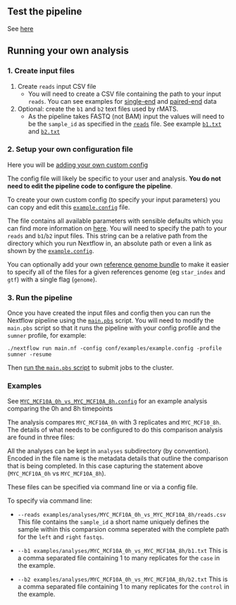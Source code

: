 ## Test the pipeline

See [here](../README.md#quick-start-on-sumner-jax-hpc-execution)

## Running your own analysis

### 1. Create input files

1) Create `reads` input CSV file
    - You will need to create a CSV file containing the path to your input `reads`. You can see examples for [single-end](examples/testdata/single_end/reads.csv) and [paired-end](examples/testdata/paired_end/reads.csv) data
2) Optional: create the `b1` and `b2` text files used by rMATS.
    - As the pipeline takes FASTQ (not BAM) input the values will need to be the `sample_id` as specified in the [`reads`](examples/testdata/paired_end/reads.csv) file. See example [`b1.txt`](https://github.com/TheJacksonLaboratory/splicing-pipelines-nf/blob/master/examples/testdata/single_end/b1.txt) and [`b2.txt`](https://github.com/TheJacksonLaboratory/splicing-pipelines-nf/blob/master/examples/testdata/single_end/b2.txt)

### 2. Setup your own configuration file

Here you will be [adding your own custom config](https://nf-co.re/usage/configuration#custom-configuration-files)

The config file will likely be specific to your user and analysis. **You do not need to edit the pipeline code to configure the pipeline**.

To create your own custom config (to specify your input parameters) you can copy and edit this [`example.config`](../conf/examples/example.config) file.

The file contains all available parameters with sensible defaults which you can find more information on [here](usage.md). You will need to specify the path to your `reads` and `b1`/`b2` input files. This string can be a relative path from the directory which you run Nextflow in, an absolute path or even a link as shown by the [`example.config`](../conf/examples/example.config).

You can optionally add your own [reference genome bundle](https://nf-co.re/usage/reference_genomes) to make it easier to specify all of the files for a given references genome (eg `star_index` and `gtf`) with a single flag (`genome`).

### 3. Run the pipeline

Once you have created the input files and config then you can run the Nextflow pipeline using the [`main.pbs`](../main.pbs) script. You will need to modify the `main.pbs` script so that it runs the pipeline with your config profile and the `sumner` profile, for example:
```
./nextflow run main.nf -config conf/examples/example.config -profile sumner -resume
```

Then [run the `main.pbs` script](../README.md#quick-start-on-sumner-jax-hpc-execution) to submit jobs to the cluster.

### Examples

See [`MYC_MCF10A_0h_vs_MYC_MCF10A_8h.config`](..conf/examples/MYC_MCF10A_0h_vs_MYC_MCF10A_8h.config) for an example analysis comparing the 0h and 8h timepoints

The analysis compares `MYC_MCF10A_0h` with 3 replicates and `MYC_MCF10_8h`.
The details of what needs to be configured to do this comparison analysis are found in three files:

All the analyses can be kept in `analyses` subdirectory (by convention). Encoded in the file name is the metadata details that outline the comparison that is being completed.  In this case capturing the statement above (`MYC_MCF10A_0h` vs `MYC_MCF10A_8h`).

These files can be specified via command line or via a config file.

To specify via command line:

* `--reads examples/analyses/MYC_MCF10A_0h_vs_MYC_MCF10A_8h/reads.csv`
    This file contains the `sample_id` a short name uniquely defines the sample within this comparsion
    comma seperated with the complete path for the `left` and `right` `fastqs`.   
    
* `--b1 examples/analyses/MYC_MCF10A_0h_vs_MYC_MCF10A_8h/b1.txt`
    This is a comma separated file containing 1 to many replicates for the `case` in the example.
    
* `--b2 examples/analyses/MYC_MCF10A_0h_vs_MYC_MCF10A_8h/b2.txt`
    This is a comma separated file containing 1 to many replicates for the `control` in the example.